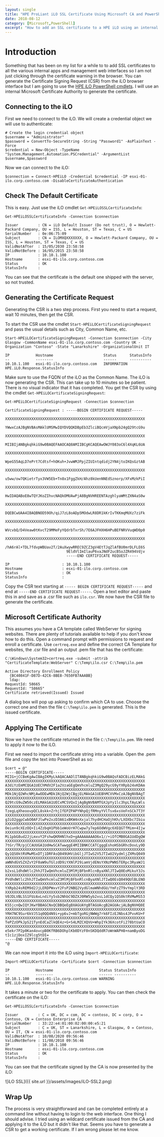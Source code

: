 ```yaml
---
layout: single
title: "HPE ProLiant iLO SSL Certificate Using Microsoft CA and PowerShell"
date: 2018-08-12
category: [Microsoft,PowerShell]
excerpt: "How to add an SSL certificate to a HPE iLO using an internal Microsoft Certificate Authority"
---
```

# Introduction

Something that has been on my list for a while to to add SSL certificates to all the various internal apps and management web interfaces so I am not just clicking through the certificate warning in the browser. You can generate the Certificate Signing Request (CSR) from the iLO browser interface but I am going to use the [HPE iLO PowerShell cmdlets](https://www.hpe.com/be/en/product-catalog/detail/pip.5440657.html). I will use an internal Microsoft Certificate Authority to generate the certificate.

## Connecting to the iLO

First we need to connect to the iLO.  We will create a credential object we will use to authenticate:

~~~ posh
# Create the login credential object
$username = "Administrator"
$password = ConvertTo-SecureString -String "Password1" -AsPlainText -Force
$credential = New-Object -TypeName "System.Management.Automation.PSCredential" -ArgumentList $username,$password
~~~

Now we can connect to the iLO:

~~~ posh
$connection = Connect-HPEiLO -Credential $credential -IP esxi-01-ilo.corp.contoso.com -DisableCertificateAuthentication
~~~

## Check The Default Certificate

This is easy. Just use the iLO cmdlet `Get-HPEiLOSSLCertificateInfo`:

~~~ posh
Get-HPEiLOSSLCertificateInfo -Connection $connection

Issuer         : CN = iLO Default Issuer (Do not trust), O = Hewlett-Packard Company, OU = ISS, L = Houston, ST = Texas, C = US
SerialNumber   : 0e:06:75:09
Subject        : CN = ILOMXQXXXXXXX, O = Hewlett-Packard Company, OU = ISS, L = Houston, ST = Texas, C = US
ValidNotAfter  : 15/05/2030 23:58:58
ValidNotBefore : 16/05/2015 23:58:58
IP             : 10.10.1.100
Hostname       : esxi-01-ilo.corp.contoso.com
Status         : OK
StatusInfo     :
~~~

You can see that the certificate is the default one shipped with the server, so not trusted.

## Generating the Certificate Request

Generating the CSR is a two step process. First you need to start a request, wait 10 minutes, then get the CSR.

To start the CSR use the cmdlet `Start-HPEiLOCertificateSigningRequest` and pass the usual details such as City, Common Name, etc.

~~~ posh
Start-HPEiLOCertificateSigningRequest -Connection $connection -City Glasgow -CommonName esxi-01-ilo.corp.contoso.com -Country UK -Organization "Contoso" -State "Lanarkshire" -OrganizationalUnit IT

IP            Hostname                       Status      StatusInfo
--            --------                       ------      ----------
10.10.1.100   esxi-01-ilo.corp.contoso.com   INFORMATION HPE.iLO.Response.StatusInfo
~~~

Make sure to use the FQDN of the iLO as the Common Name. The iLO is now generating the CSR. This can take up to 10 minutes so be patient. There is no visual indicator that it has completed. You get the CSR by using the cmdlet `Get-HPEiLOCertificateSigningRequest`:

~~~ posh
Get-HPEiLOCertificateSigningRequest -Connection $connection

CertificateSigningRequest : -----BEGIN CERTIFICATE REQUEST-----
                            XXXXXXXXXXXXXXXXXXXXXXXXXXXXXXXXXXXXXXXXXXXXXXXXXXXXXXXXXXXXXXXX
                            YWwxCzAJBgNVBAsMAklUMSMwIQYDVQQKDBpEb3ZlciBQcmVjaXNpb24gQ29tcG9u
                            XXXXXXXXXXXXXXXXXXXXXXXXXXXXXXXXXXXXXXXXXXXXXXXXXXXXXXXXXXXXXXXX
                            MIIBIjANBgkqhkiG9w0BAQEFAAOCAQ8AMIIBCgKCAQEAwOWJY083oC6l4XqKL6UA
                            XXXXXXXXXXXXXXXXXXXXXXXXXXXXXXXXXXXXXXXXXXXXXXXXXXXXXXXXXXXXXXXX
                            WpeG55AqLD7ePrt7Cdtsf+hOKuh+JvwWMJPpjZIUIntqdidj2YN4jtoIKQsGztAB
                            XXXXXXXXXXXXXXXXXXXXXXXXXXXXXXXXXXXXXXXXXXXXXXXXXXXXXXXXXXXXXXXX
                            u5ww/ow7QKietrTyx3VW5Eb+Tn8x1FggZkH/Ahz8kUenNNEdSznorp/XFxMzkPiI
                            XXXXXXXXXXXXXXXXXXXXXXXXXXXXXXXXXXXXXXXXXXXXXXXXXXXXXXXXXXXXXXXX
                            HwIDAQABoE8wTQYJKoZIhvcNAQkOMUAwPjA8BgNVHREENTAzghlyaWMtZXN4aS0w
                            XXXXXXXXXXXXXXXXXXXXXXXXXXXXXXXXXXXXXXXXXXXXXXXXXXXXXXXXXXXXXXXX
                            DQEBCwUAA4IBAQBNOD59Oh/qiJ7zL8oADp5MOdwLR8DR1kKrIvTKKmqMUXz7ziFk
                            XXXXXXXXXXXXXXXXXXXXXXXXXXXXXXXXXXXXXXXXXXXXXXXXXXXXXXXXXXXXXXXX
                            WVcvbQ/D4Veaw0tKvcT29MMeFyYQdrbTxrSh/7E6AJFHXH6HPuBEFNRVVuqWD0p0
                            XXXXXXXXXXXXXXXXXXXXXXXXXXXXXXXXXXXXXXXXXXXXXXXXXXXXXXXXXXXXXXXX
                            /hA6rAl+TDL7fdvpWBUav2T/2AuXwywRREC9ZCZ3gV4EtTJqZlAfBU0mrDLFLE6S
                            9EldVlImIlauP6vaJNdF2ucBSoJZR494Vdjv
                            -----END CERTIFICATE REQUEST-----

IP                        : 10.10.1.100
Hostname                  : esxi-01-ilo.corp.contoso.com
Status                    : OK
StatusInfo                :
~~~

Copy the CSR text starting at `----- BEGIN CERTIFICATE REQUEST-----` and end at `-----END CERTIFICATE REQUEST-----`. Open a text editor and paste this in and save as a .csr file such as `ilo.csr`. We now have the CSR file to generate the certificate.

## Microsoft Certificate Authority

This assumes you have a CA template called WebServer for signing websites. There are plenty of tutorials available to help if you don't know how to do this. Open a command prompt with permissions to request and enroll a certificate. Use `certreq.exe` and define the correct CA Template for websites, the .csr file and an output .pem file that has the certificate:

~~~ winbatch
C:\Windows\System32>certreq.exe -submit -attrib "CertificateTemplate:WebServer" C:\Temp\ilo.csr C:\Temp\ilo.pem

Active Directory Enrollment Policy
  {BC40841F-D87D-42C6-8BE8-7650FB7AAABB}
  ldap:
RequestId: 58665
RequestId: "58665"
Certificate retrieved(Issued) Issued
~~~

A dialog box will pop up asking to confirm which CA to use. Choose the correct one and then the file `C:\Temp\ilo.pem` is generated. This is the issued certificate.

## Applying The Certificate

Now we have the certificate returned in the file `C:\Temp\ilo.pem`. We need to apply it now to the iLO.

First we need to import the certificate string into a variable. Open the .pem file and copy the text into PowerShell as so:

~~~ posh
$cert = @"
-----BEGIN CERTIFICATE-----
MIIG+jCCBeKgAwIBAgIKMyLkAQACAADlITANBgkqhkiG9w0BAQsFADCBizELMAkG
XXXXXXXXXXXXXXXXXXXXXXXXXXXXXXXXXXXXXXXXXXXXXXXXXXXXXXXXXXXXXXXX
A3diYzEmMCQGA1UEChMdV2F1a2VzaGEgQmVhcmluZ3MgQ29ycG9yYXRpb24xKDAm
XXXXXXXXXXXXXXXXXXXXXXXXXXXXXXXXXXXXXXXXXXXXXXXXXXXXXXXXXXXXXXXX
MDk1NjQ2WhcNMjAwODEwMDk1NjQ2WjCBgjELMAkGA1UEBhMCVVMxCzAJBgNVBAgT
XXXXXXXXXXXXXXXXXXXXXXXXXXXXXXXXXXXXXXXXXXXXXXXXXXXXXXXXXXXXXXXX
Q29tcG9uZW50czELMAkGA1UECxMCSVQxIjAgBgNVBAMTGXJpYy1lc3hpLTAyLWls
XXXXXXXXXXXXXXXXXXXXXXXXXXXXXXXXXXXXXXXXXXXXXXXXXXXXXXXXXXXXXXXX
TzegLqXheoovpQCL8skk+ZrhjIfEPZPAPYNhpQjfRMnyYVlTsx6xsVeFnSCk7T3Y
XXXXXXXXXXXXXXXXXXXXXXXXXXXXXXXXXXXXXXXXXXXXXXXXXXXXXXXXXXXXXXXX
g3iO2ggpCwbO0AFJlwPe2xzD3A61xBKW4nXxjal7hydHCHaOjhKh/LXOXbc7Ibiu
XXXXXXXXXXXXXXXXXXXXXXXXXXXXXXXXXXXXXXXXXXXXXXXXXXXXXXXXXXXXXXXX
Oeiun9cXEzOQ+Ii4ZzbqH1Pbb1eWoUrH7Cwpw7y7ep6OdWVgc6XEQGTfMim+4Ijw
XXXXXXXXXXXXXXXXXXXXXXXXXXXXXXXXXXXXXXXXXXXXXXXXXXXXXXXXXXXXXXXX
Mi1pbG8ud2JjLmxvY2FshwQKRHNlhxD+gAAAAAAAAO6x1//+iOfCMB0GA1UdDgQW
XXXXXXXXXXXXXXXXXXXXXXXXXXXXXXXXXXXXXXXXXXXXXXXXXXXXXXXXXXXXXXXX
7tGr/TR/pjCCAUUGA1UdHwSCATwwggE4MIIBNKCCATCgggEshoHSbGRhcDovLy9D
XXXXXXXXXXXXXXXXXXXXXXXXXXXXXXXXXXXXXXXXXXXXXXXXXXXXXXXXXXXXXXXX
Qy1QS0ktRVMwMSxDTj1DRFAsQ049UHVibGljJTIwS2V5JTIwU2VydmljZXMsQ049
XXXXXXXXXXXXXXXXXXXXXXXXXXXXXXXXXXXXXXXXXXXXXXXXXXXXXXXXXXXXXXXX
aWNhdGVSZXZvY2F0aW9uTGlzdD9iYXNlP29iamVjdENsYXNzPWNSTERpc3RyaWJ1
XXXXXXXXXXXXXXXXXXXXXXXXXXXXXXXXXXXXXXXXXXXXXXXXXXXXXXXXXXXXXXXX
b2xsL1dhdWtlc2hhJTIwQmVhcmluZ3MlMjBFbnRlcnByaXNlJTIwQ0EoMikuY3Js
XXXXXXXXXXXXXXXXXXXXXXXXXXXXXXXXXXXXXXXXXXXXXXXXXXXXXXXXXXXXXXXX
PVdhdWtlc2hhJTIwQmVhcmluZ3MlMjBFbnRlcnByaXNlJTIwQ0EsQ049QUlBLENO
XXXXXXXXXXXXXXXXXXXXXXXXXXXXXXXXXXXXXXXXXXXXXXXXXXXXXXXXXXXXXXXX
YXRpb24sREM9d2JjLERDPWxvY2FsP2NBQ2VydGlmaWNhdGU/YmFzZT9vYmplY3RD
XXXXXXXXXXXXXXXXXXXXXXXXXXXXXXXXXXXXXXXXXXXXXXXXXXXXXXXXXXXXXXXX
V0JDLVBLSS1FUzAxLndiYy5sb2NhbC9DZXJ0RW5yb2xsL1dCQy1QS0ktRVMwMS53
XXXXXXXXXXXXXXXXXXXXXXXXXXXXXXXXXXXXXXXXXXXXXXXXXXXXXXXXXXXXXXXX
KS5jcnQwIQYJKwYBBAGCNxQCBBQeEgBXAGUAYgBTAGUAcgB2AGUAcjALBgNVHQ8E
XXXXXXXXXXXXXXXXXXXXXXXXXXXXXXXXXXXXXXXXXXXXXXXXXXXXXXXXXXXXXXXX
YRH7NC9Sur6kVJ51q0QQ4N9i+yp6vJ+mbTgoRGjNWWg7rk6FIzEJNbs4JPvvKU+F
XXXXXXXXXXXXXXXXXXXXXXXXXXXXXXXXXXXXXXXXXXXXXXXXXXXXXXXXXXXXXXXX
TePZzOPkJpS21TynEdCaZlkQE4z+G+S4LMZCXQVU+WhpIYk36XcotFi278btUaCO
XXXXXXXXXXXXXXXXXXXXXXXXXXXXXXXXXXXXXXXXXXXXXXXXXXXXXXXXXXXXXXXX
e5ekr7P2p0Kan4ovcpB0KfRB6DOhplKb0DYzF0nSKDQddR7oWnWAPH8+namByoDG
tIc1zjDoxIZ9lcg5tDI=
-----END CERTIFICATE-----
"@
~~~

We can now import it into the iLO using `Import-HPEiLOCertificate`:

~~~ posh
Import-HPEiLOCertificate -Certificate $cert -Connection $connection

IP            Hostname                     Status StatusInfo
--            --------                     ------ ----------
10.10.1.100   esxi-01-ilo.corp.contoso.com WARNING HPE.iLO.Response.StatusInfo
~~~

It takes a minute or two for the certificate to apply. You can then check the certificate on the iLO:

~~~
Get-HPEiLOSSLCertificateInfo -Connection $connection

Issuer         : C = UK, DC = com, DC = contoso, DC = corp, O = Contoso, CN = Contoso Enterprise CA
SerialNumber   : 33:22:e4:01:00:02:00:00:e5:21
Subject        : C = UK, ST = Lanarkshire, L = Glasgow, O = Contoso, OU = IT, CN = esxi-01-ilo.corp.contoso.com
ValidNotAfter  : 10/08/2020 09:56:46
ValidNotBefore : 11/08/2018 09:56:46
IP             : 10.10.1.100
Hostname       : esxi-01-ilo.corp.contoso.com
Status         : OK
StatusInfo     :
~~~

You can see that the certificate signed by the CA is now presented by the iLO:

![iLO SSL]({{ site.url }}/assets/images/iLO-SSL2.png)

## Wrap Up

The process is very straightforward and can be completed entirely at a command line without having to login to the web interface. One thing I should advise. I tried using an wildcard certificate issued from the CA and applying it to the iLO but it didn't like that. Seems you have to generate a CSR to get a working certificate. If I am wrong please let me know.